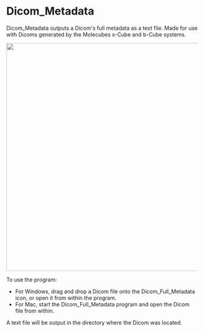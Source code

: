 # Dicom_Metadata


Dicom_Metadata outputs a Dicom's full metadata as a text file. Made for use with Dicoms generated by the Molecubes x-Cube and b-Cube systems. 


<img src="https://user-images.githubusercontent.com/70458221/125004274-8bce3880-e09c-11eb-9dc1-b152c2e4864f.gif" width="600"/>

To use the program:

- For Windows, drag and drop a Dicom file onto the Dicom_Full_Metadata icon, or open it from within the program. 
- For Mac, start the Dicom_Full_Metadata program and open the Dicom file from within. 

A text file will be output in the directory where the Dicom was located. 
